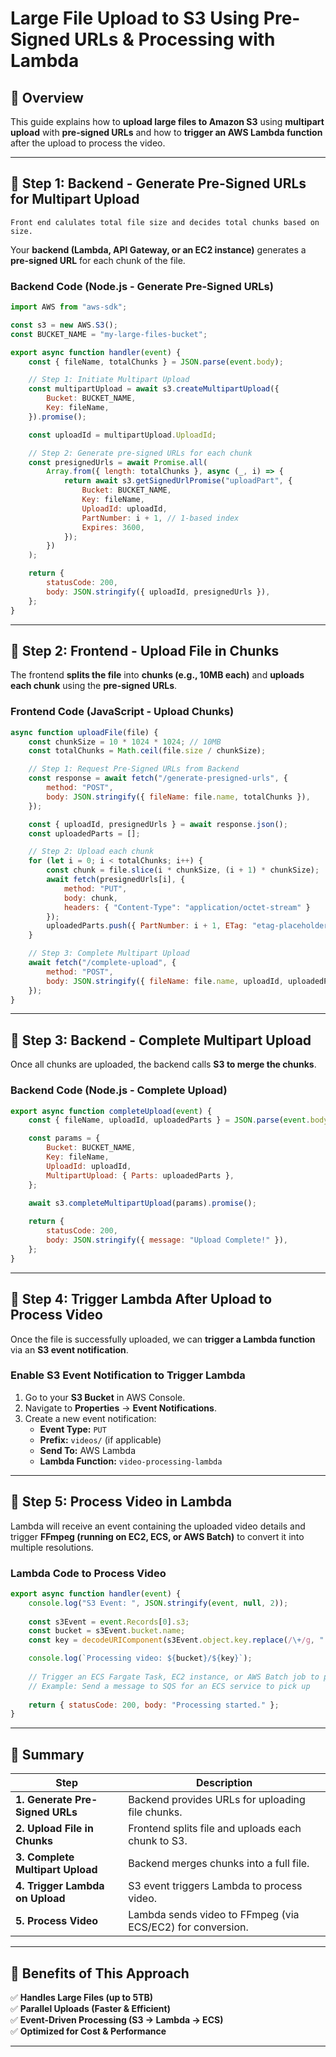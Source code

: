 # Large File Upload to S3 Using Pre-Signed URLs & Processing with Lambda

## **🔹 Overview**
This guide explains how to **upload large files to Amazon S3** using **multipart upload** with **pre-signed URLs** and how to **trigger an AWS Lambda function** after the upload to process the video.

---

## **🔹 Step 1: Backend - Generate Pre-Signed URLs for Multipart Upload**
`Front end calulates total file size and decides total chunks based on size.`

Your **backend (Lambda, API Gateway, or an EC2 instance)** generates a **pre-signed URL** for each chunk of the file.

### **Backend Code (Node.js - Generate Pre-Signed URLs)**
```javascript
import AWS from "aws-sdk";

const s3 = new AWS.S3();
const BUCKET_NAME = "my-large-files-bucket";

export async function handler(event) {
    const { fileName, totalChunks } = JSON.parse(event.body);

    // Step 1: Initiate Multipart Upload
    const multipartUpload = await s3.createMultipartUpload({
        Bucket: BUCKET_NAME,
        Key: fileName,
    }).promise();

    const uploadId = multipartUpload.UploadId;

    // Step 2: Generate pre-signed URLs for each chunk
    const presignedUrls = await Promise.all(
        Array.from({ length: totalChunks }, async (_, i) => {
            return await s3.getSignedUrlPromise("uploadPart", {
                Bucket: BUCKET_NAME,
                Key: fileName,
                UploadId: uploadId,
                PartNumber: i + 1, // 1-based index
                Expires: 3600,
            });
        })
    );

    return {
        statusCode: 200,
        body: JSON.stringify({ uploadId, presignedUrls }),
    };
}
```

---

## **🔹 Step 2: Frontend - Upload File in Chunks**
The frontend **splits the file** into **chunks (e.g., 10MB each)** and **uploads each chunk** using the **pre-signed URLs**.

### **Frontend Code (JavaScript - Upload Chunks)**
```javascript
async function uploadFile(file) {
    const chunkSize = 10 * 1024 * 1024; // 10MB
    const totalChunks = Math.ceil(file.size / chunkSize);

    // Step 1: Request Pre-Signed URLs from Backend
    const response = await fetch("/generate-presigned-urls", {
        method: "POST",
        body: JSON.stringify({ fileName: file.name, totalChunks }),
    });

    const { uploadId, presignedUrls } = await response.json();
    const uploadedParts = [];

    // Step 2: Upload each chunk
    for (let i = 0; i < totalChunks; i++) {
        const chunk = file.slice(i * chunkSize, (i + 1) * chunkSize);
        await fetch(presignedUrls[i], {
            method: "PUT",
            body: chunk,
            headers: { "Content-Type": "application/octet-stream" }
        });
        uploadedParts.push({ PartNumber: i + 1, ETag: "etag-placeholder" });
    }

    // Step 3: Complete Multipart Upload
    await fetch("/complete-upload", {
        method: "POST",
        body: JSON.stringify({ fileName: file.name, uploadId, uploadedParts }),
    });
}
```

---

## **🔹 Step 3: Backend - Complete Multipart Upload**
Once all chunks are uploaded, the backend calls **S3 to merge the chunks**.

### **Backend Code (Node.js - Complete Upload)**
```javascript
export async function completeUpload(event) {
    const { fileName, uploadId, uploadedParts } = JSON.parse(event.body);

    const params = {
        Bucket: BUCKET_NAME,
        Key: fileName,
        UploadId: uploadId,
        MultipartUpload: { Parts: uploadedParts },
    };

    await s3.completeMultipartUpload(params).promise();
    
    return {
        statusCode: 200,
        body: JSON.stringify({ message: "Upload Complete!" }),
    };
}
```

---

## **🔹 Step 4: Trigger Lambda After Upload to Process Video**
Once the file is successfully uploaded, we can **trigger a Lambda function** via an **S3 event notification**.

### **Enable S3 Event Notification to Trigger Lambda**
1. Go to your **S3 Bucket** in AWS Console.
2. Navigate to **Properties** → **Event Notifications**.
3. Create a new event notification:
   - **Event Type:** `PUT`
   - **Prefix:** `videos/` (if applicable)
   - **Send To:** AWS Lambda
   - **Lambda Function:** `video-processing-lambda`

---

## **🔹 Step 5: Process Video in Lambda**
Lambda will receive an event containing the uploaded video details and trigger **FFmpeg (running on EC2, ECS, or AWS Batch)** to convert it into multiple resolutions.

### **Lambda Code to Process Video**
```javascript
export async function handler(event) {
    console.log("S3 Event: ", JSON.stringify(event, null, 2));
    
    const s3Event = event.Records[0].s3;
    const bucket = s3Event.bucket.name;
    const key = decodeURIComponent(s3Event.object.key.replace(/\+/g, " "));

    console.log(`Processing video: ${bucket}/${key}`);
    
    // Trigger an ECS Fargate Task, EC2 instance, or AWS Batch job to process the video using FFmpeg
    // Example: Send a message to SQS for an ECS service to pick up
    
    return { statusCode: 200, body: "Processing started." };
}
```

---

## **🔹 Summary**
| **Step** | **Description** |
|----------|---------------|
| **1. Generate Pre-Signed URLs** | Backend provides URLs for uploading file chunks. |
| **2. Upload File in Chunks** | Frontend splits file and uploads each chunk to S3. |
| **3. Complete Multipart Upload** | Backend merges chunks into a full file. |
| **4. Trigger Lambda on Upload** | S3 event triggers Lambda to process video. |
| **5. Process Video** | Lambda sends video to FFmpeg (via ECS/EC2) for conversion. |

---

## **🔹 Benefits of This Approach**
✅ **Handles Large Files (up to 5TB)**  
✅ **Parallel Uploads (Faster & Efficient)**  
✅ **Event-Driven Processing (S3 → Lambda → ECS)**  
✅ **Optimized for Cost & Performance**  

---

